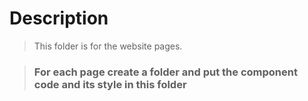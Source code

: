 # Description

> This folder is for the website pages.

> ### For each page create a folder and put the component code and its style in this folder
